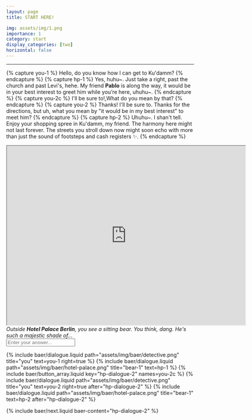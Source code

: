 ```yaml
---
layout: page
title: START HERE!

img: assets/img/1.png
importance: 1
category: start
display_categories: [two]
horizontal: false
---
```


---


<!-- Dialogue -->
{% capture you-1 %}
  Hello, do you know how I can get to Ku'damm?
{% endcapture %}
{% capture hp-1 %}
  Yes, huhu~. Just take a right, past the church and past Levi's, hehe. My friend <b>Pablo</b> is along the way, it would be in your best interest to greet him while you’re here, uhuhu~.
{% endcapture %}
{% capture you-2c %}
  I'll be sure to!,What do you mean by that?
{% endcapture %}
{% capture you-2 %}
  <span baer-content="hp-dialogue-2" baer-option="0">Thanks! I'll be sure to.</span>
  <span baer-content="hp-dialogue-2" baer-option="1">Thanks for the directions, but uh, what you mean by "it would be in my best interest" to meet him?</span>
{% endcapture %}
{% capture hp-2 %}
  Uhuhu~. <span baer-content="hp-dialogue-2" baer-option="1">I shan't tell.</span> Enjoy your shopping spree in Ku'damm, my friend. The harmony here might not last forever. The streets you stroll down now might soon echo with more than just the sound of footsteps and cash registers &#x2728;.
{% endcapture %}

<div class = "baer-dialogue-group">
<div class="centerhorizontal">
<iframe src="https://www.google.com/maps/d/u/0/embed?mid=1JKzdBfhLhVzGwpQpINZxrDflK18mlXE&ehbc=2E312F" width="640" height="480"></iframe>
</div>


<div class="d-flex flex-column align-items-center gap-5 centerhorizontal ">
  <i>Outside <b>Hotel Palace Berlin</b>, you see a sitting bear. You think, dang. He's such a majestic shade of...</i>
    <form baer-key="hotel-palace-unlock"> <input placeholder="Enter your answer..."></form>
    
</div>
</div>

<div class="baer-dialogue-group" baer-content="hotel-palace-unlock">
   
  {% include baer/dialogue.liquid path="assets/img/baer/detective.png" title="you" text=you-1 right=true %}
  {% include baer/dialogue.liquid path="assets/img/baer/hotel-palace.png" title="bear-1" text=hp-1 %}
  {% include baer/button_array.liquid key="hp-dialogue-2" names=you-2c %}
  {% include baer/dialogue.liquid path="assets/img/baer/detective.png" title="you" text=you-2 right=true after="hp-dialogue-2" %}
  {% include baer/dialogue.liquid path="assets/img/baer/hotel-palace.png" title="bear-1" text=hp-2 after="hp-dialogue-2" %}
</div>


{% include baer/next.liquid baer-content="hp-dialogue-2" %}

